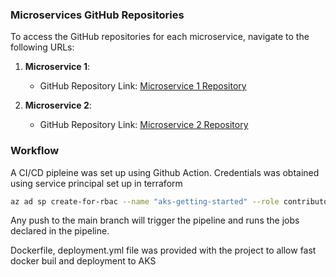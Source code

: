 ### Microservices GitHub Repositories

To access the GitHub repositories for each microservice, navigate to the following URLs:

1. **Microservice 1**:
   - GitHub Repository Link: [Microservice 1 Repository](https://github.com/ayowilfred95/packet-tracer)

2. **Microservice 2**:
   - GitHub Repository Link: [Microservice 2 Repository](https://github.com/ayowilfred95/packet-tracer-frontend)


### Workflow

A CI/CD pipleine was set up using Github Action. Credentials was obtained using service principal set up in terraform 

```bash
az ad sp create-for-rbac --name "aks-getting-started" --role contributor --scopes /subscriptions/62b729bc-acad-4045-b66a-2bc5dd380cf3/resourceGroups/aks-getting-started --sdk-auth
```
Any push to the main branch will trigger the pipeline and runs the jobs declared in the pipeline.

Dockerfile, deployment.yml file was provided with the project to allow fast docker buil and deployment to AKS
